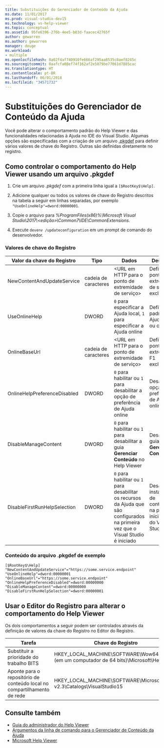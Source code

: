 ```yaml
---
title: Substituições do Gerenciador de Conteúdo da Ajuda
ms.date: 11/01/2017
ms.prod: visual-studio-dev15
ms.technology: vs-help-viewer
ms.topic: conceptual
ms.assetid: 95fe6396-276b-4ee5-b03d-faacec42765f
author: gewarren
ms.author: gewarren
manager: douge
ms.workload:
- multiple
ms.openlocfilehash: 8a02f4af740910fe666af295aa8535c8aef8245c
ms.sourcegitcommit: 0aafcfa08ef74f162af2e5079be77061d7885cac
ms.translationtype: HT
ms.contentlocale: pt-BR
ms.lasthandoff: 06/01/2018
ms.locfileid: "34571732"
---
```

# <a name="help-content-manager-overrides"></a>Substituições do Gerenciador de Conteúdo da Ajuda

Você pode alterar o comportamento padrão do Help Viewer e das funcionalidades relacionadas à Ajuda no IDE do Visual Studio. Algumas opções são especificadas com a criação de um arquivo [.pkgdef](https://blogs.msdn.microsoft.com/visualstudio/2009/12/18/whats-a-pkgdef-and-why/) para definir vários valores de chave do Registro. Outras são definidas diretamente no registro.

## <a name="how-to-control-help-viewer-behavior-by-using-a-pkgdef-file"></a>Como controlar o comportamento do Help Viewer usando um arquivo .pkgdef

1. Crie um arquivo *.pkgdef* com a primeira linha igual a `[$RootKey$\Help]`.

2. Adicione qualquer ou todos os valores de chave do Registro descritos na tabela a seguir em linhas separadas, por exemplo `"UseOnlineHelp"=dword:00000001`.

3. Copie o arquivo para *%ProgramFiles(x86)%\Microsoft Visual Studio\2017\\<edição\>\Common7\IDE\CommonExtensions*.

4. Execute `devenv /updateconfiguration` em um prompt de comando do desenvolvedor.

### <a name="registry-key-values"></a>Valores de chave do Registro

|Valor da chave do Registro|Tipo|Dados|Descrição|
|------------------|----|----|-----------|
|NewContentAndUpdateService|cadeia de caracteres|\<URL em HTTP para o ponto de extremidade de serviço\>|Define um ponto de extremidade de serviço exclusivo|
|UseOnlineHelp|DWORD|`0` para especificar a Ajuda local, `1` para especificar a Ajuda online|Definir padrão de Ajuda online ou offline|
|OnlineBaseUrl|cadeia de caracteres|\<URL em HTTP para o ponto de extremidade de serviço\>|Definir um ponto de extremidade F1 exclusivo|
|OnlineHelpPreferenceDisabled|DWORD|`0` para habilitar ou `1` para desabilitar a opção de preferência de Ajuda online|Desabilitar a opção de preferência de Ajuda online|
|DisableManageContent|DWORD|`0` para habilitar ou `1` para desabilitar a guia **Gerenciar Conteúdo** no Help Viewer|Desabilitar a guia **Gerenciar Conteúdo**|
|DisableFirstRunHelpSelection|DWORD|`0` para habilitar ou `1` para desabilitar os recursos da Ajuda que são configurados na primeira vez que o Visual Studio é iniciado|Desabilitar a instalação de conteúdo na primeira inicialização do Visual Studio|

### <a name="example-pkgdef-file-contents"></a>Conteúdo do arquivo .pkgdef de exemplo

```
[$RootKey$\Help]
"NewContentAndUpdateService"="https://some.service.endpoint"
"UseOnlineHelp"=dword:00000001
"OnlineBaseUrl"="https://some.service.endpoint"
"OnlineHelpPreferenceDisabled"=dword:00000000
"DisableManageContent"=dword:00000000
"DisableFirstRunHelpSelection"=dword:00000001
```

## <a name="use-registry-editor-to-change-help-viewer-behavior"></a>Usar o Editor do Registro para alterar o comportamento do Help Viewer

Os dois comportamentos a seguir podem ser controlados através da definição de valores da chave do Registro no Editor do Registro.

|Tarefa|Chave do Registro|Valor|Dados|
|----------|-----|------|----|
|Substituir a prioridade do trabalho BITS|HKEY_LOCAL_MACHINE\SOFTWARE\Wow6432Node (em um computador de 64 bits)\Microsoft\Help\v2.3|BITSPriority|**foreground**, **high**, **normal** ou **low**|
|Aponte para o repositório de conteúdo local no compartilhamento de rede|HKEY_LOCAL_MACHINE\SOFTWARE\Microsoft\Help\ v2.3\Catalogs\VisualStudio15|LocationPath|"*ContentStoreNetworkShare*"|

## <a name="see-also"></a>Consulte também

- [Guia do administrador do Help Viewer](../ide/help-viewer-administrator-guide.md)
- [Argumentos da linha de comando para o Gerenciador de Conteúdo da Ajuda](../ide/command-line-arguments-for-the-help-content-manager.md)
- [Microsoft Help Viewer](../ide/microsoft-help-viewer.md)